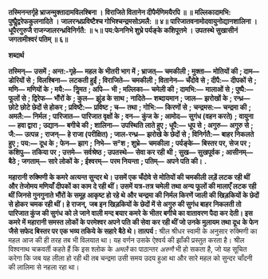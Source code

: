 **तस्मिनन्तर्गृहे भ्राजन्मुक्तादामविलश्बिना ।** **विराजिते वितानेन दीपैर्मणिमयैरपि ॥ ॥** **मल्लिकादामभि: पुष्पैॢद्वरेफकुलनादिते ।** **जालरन्ध्रप्रविष्टैश्च गोभिश्चन्द्रमसोऽमलै: ॥ ४॥** **पारिजातवनामोदवायुनोद्यानशालिना ।** **धूपैरगुरुजै राजन्जालरन्ध्रविनिर्गतै: ॥ ५॥** **पय:फेननिभे शुभ्रे पर्यङ्के कशिपूत्तमे ।** **उपतस्थे सुखासीनं जगतामीश्वरं पतिम् ॥ ६॥** 

**शब्दार्थ** 

**तस्मिन्—** **उसमें** **; अन्त:-गृहे—** **महल के भीतरी भाग में** **; भ्राजत्—** **चमकीली** **; मुक्ता—** **मोतियों की** **; दाम—** **डोरियों से** **;** **विलश्बिना—** **लटकती हुईं** **; विराजिते—** **चमकीली** **; वितानेन—** **चँदोवे से** **; दीपै:—** **दीपकों से** **; मणि—** **मणियों के** **; मयै:—** **निॢमत** **; अपि—** **भी** **; मल्लिका—** **चमेली की** **; दामभि:—** **मालाओं से** **; पुष्पै:—** **फूलों से** **; द्विरेफ—** **भौंरों के** **; कुल—** **झुंड के साथ** **;** **नादिते—** **शब्दायमान** **; जाल—** **झरोखों के** **; रन्ध्र—** **छोटे छोटे छेदों से होकर** **; प्रविष्टै:—** **प्रविष्ट** **; च—** **तथा** **; गोभि:—** **किरणों से** **;** **चन्द्रमस:—** **चन्द्रमा की** **; अमलै:—** **निर्मल** **; पारिजात—** **पारिजात वृक्षों के** **; वन—** **कुंज के** **; आमोद—** **सुगंध (वहन करते)** **;** **वायुना—** **हवा द्वारा** **; उद्यान—** **बगीचे की** **; शालिना—** **उपस्थिति लाते हुए** **; धूपै:—** **धूप से** **; अगुरु—** **अगुरु से** **; जै:—** **उत्पन्न** **;** **राजन्—** **हे राजा (परीक्षित)** **; जाल-रन्ध्र—** **झरोखे के छेदों से** **; विनिर्गतै:—** **बाहर निकलते हुए** **; पय:—** **दूध के** **; फेन—** **झाग** **;** **निभे—** **स²श** **; शुभ्रे—** **चमकीला** **; पर्यङ्के—** **बिस्तर पर, सेज पर** **; कशिपु—** **तकिया पर** **; उत्तमे—** **सर्वश्रेष्ठ** **; उपतस्थे—** **सेवा कर रही** **थी** **; सुख—** **सुखपूर्वक** **; आसीनम्—** **बैठे** **; जगताम्—** **सारे लोकों के** **; ईश्वरम्—** **परम नियन्ता** **; पतिम्—** **अपने पति की।** **.** 

**महारानी रुक्मिणी के कमरे अत्यन्त सुन्दर थे। उसमें एक चँदोवे से मोतियों की चमकीली** **लड़ें लटक रही थीं और तेजोमय मणियाँ दीपकों का काम दे रही थीं। उसमें यत्र-तत्र चमेली** **तथा अन्य फूलों की मालाएँ लटक रही थीं जिनसे गुनगुनाते भौंरों के समूह आकृष्ट हो रहे थे** **और चन्द्रमा की निर्मल किरणें जाली की खिड़कियों के छेदों से होकर चमक रही थीं। हे राजन्,** **जब इन खिड़कियों के छेदों में से अगुरु की सुगंध बाहर निकलती तो पारिजात कुंज की सुगंध** **को ले जाने वाली मन्द बयार कमरे के भीतर बगीचे का वातावरण पैदा कर देती। इस कमरे में** **महारानी समस्त लोकों के परमेश्वर अपने पति की सेवा कर रही थीं जो उनके मुलायम तथा दूध** **के फेन जैसे सफेद बिस्तर पर एक भव्य तकिये के सहारे बैठे थे।** **तात्पर्य :** श्रील श्रीधर स्वामी के अनुसार रुक्मिणी का महल आज की ही तरह तब भी विलयात था। यह वर्णन उसके ऐश्वर्य की झाँकी प्रस्तुत करता है। श्रील विश्वनाथ चक्रवर्ती कहते हैं कि इस श्लोक के *अमलै* का पाठान्तर *अरुणै* भी हो सकता है, जो यह सूचित करेगा कि जब यह लीला हो रही थी तब चन्द्रमा उसी समय उदय हुआ था और सारे महल को सुन्दर चाँदनी की लालिमा से नहला रहा था।  